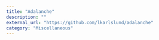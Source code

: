 ```yaml
---
title: "Adalanche"
description: ""
external_url: "https://github.com/lkarlslund/adalanche"
category: "Miscellaneous"
---
```

